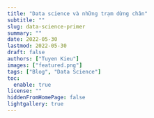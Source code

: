 ```yaml
---
title: "Data science và những trạm dừng chân"
subtitle: ""
slug: data-science-primer
summary: ""
date: 2022-05-30
lastmod: 2022-05-30
draft: false
authors: ["Tuyen Kieu"]
images: ["featured.png"]
tags: ["Blog", "Data Science"]
toc:
  enable: true
license: ""
hiddenFromHomePage: false
lightgallery: true
---
```

